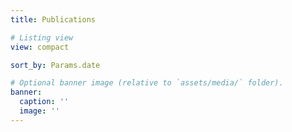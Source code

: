 ```yaml
---
title: Publications

# Listing view
view: compact

sort_by: Params.date

# Optional banner image (relative to `assets/media/` folder).
banner:
  caption: ''
  image: ''
---
```

